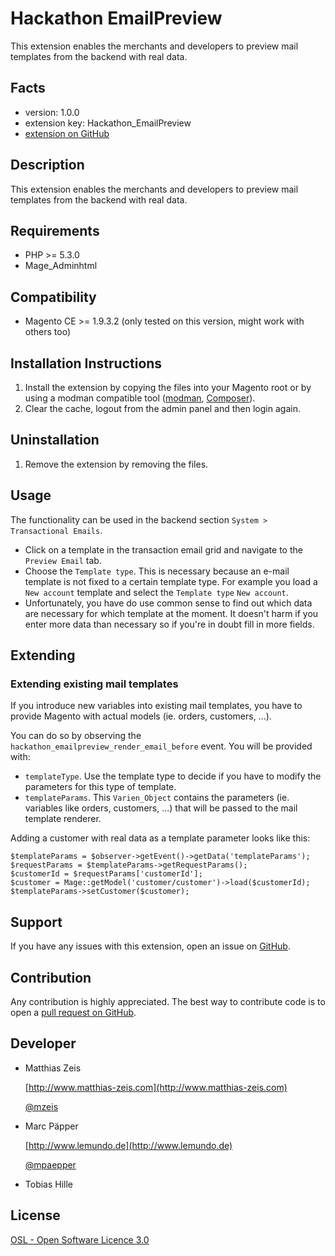 Hackathon EmailPreview
======================
This extension enables the merchants and developers to preview mail templates from the backend with real data.

Facts
-----
- version: 1.0.0
- extension key: Hackathon_EmailPreview
- [extension on GitHub](https://github.com/magento-hackathon/E-MailPreview)

Description
-----------
This extension enables the merchants and developers to preview mail templates from the backend with real data.

Requirements
------------
- PHP >= 5.3.0
- Mage_Adminhtml

Compatibility
-------------
- Magento CE >= 1.9.3.2 (only tested on this version, might work with others too)

Installation Instructions
-------------------------
1. Install the extension by copying the files into your Magento root or by using a modman compatible tool
([modman](https://github.com/colinmollenhour/modman), [Composer](http://getcomposer.org/)).
2. Clear the cache, logout from the admin panel and then login again.

Uninstallation
--------------
1. Remove the extension by removing the files.

Usage
-----

The functionality can be used in the backend section `System > Transactional Emails`.

* Click on a template in the transaction email grid and navigate to the `Preview Email` tab.
* Choose the `Template type`. This is necessary because an e-mail template is not fixed to a certain template type. For
example you load a `New account` template and select the `Template type` `New account`.
* Unfortunately, you have do use common sense to find out which data are necessary for which template at the moment. It
doesn't harm if you enter more data than necessary so if you're in doubt fill in more fields.

Extending
---------

### Extending existing mail templates
If you introduce new variables into existing mail templates, you have to provide Magento with actual models (ie. orders,
customers, ...). 

You can do so by observing the `hackathon_emailpreview_render_email_before` event. You will be provided with:

* `templateType`. Use the template type to decide if you have to modify the parameters for this type of template.
* `templateParams`. This `Varien_Object` contains the parameters (ie. variables like orders, customers, ...) that will be passed to the mail template renderer.

Adding a customer with real data as a template parameter looks like this:

    $templateParams = $observer->getEvent()->getData('templateParams');
    $requestParams = $templateParams->getRequestParams();
    $customerId = $requestParams['customerId'];
    $customer = Mage::getModel('customer/customer')->load($customerId);
    $templateParams->setCustomer($customer);

Support
-------
If you have any issues with this extension, open an issue on [GitHub](https://github.com/magento-hackathon/E-MailPreview/issues).

Contribution
------------
Any contribution is highly appreciated. The best way to contribute code is to open a
[pull request on GitHub](https://help.github.com/articles/using-pull-requests).

Developer
---------
* Matthias Zeis

    [http://www.matthias-zeis.com](http://www.matthias-zeis.com)  

    [@mzeis](https://twitter.com/mzeis)

* Marc Päpper

    [http://www.lemundo.de](http://www.lemundo.de)
    
    [@mpaepper](https://twitter.com/mpaepper)

* Tobias Hille

License
-------
[OSL - Open Software Licence 3.0](http://opensource.org/licenses/osl-3.0.php)
